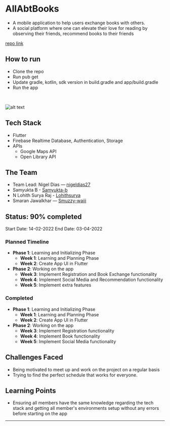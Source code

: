 # AllAbtBooks

+ A mobile application to help users exchange books with others.
+ A social platform where one can elevate their love for reading by observing their friends, recommend books to their friends

[repo link](https://github.com/acmpesuecc/allabtbooks)

## How to run

+ Clone the repo
+ Run pub get
+ Update gradle, kotlin, sdk version in build.gradle and app/build.gradle
+ Run the app

<br>

![alt text](https://firebasestorage.googleapis.com/v0/b/allabtbooks-81686.appspot.com/o/homepage_screenshot.png?alt=media&token=2cbdf78e-160e-44c8-8912-a14545cbda9e)

## Tech Stack

* Flutter
* Firebase Realtime Database, Authentication, Storage
* APIs 
    + Google Maps API
    + Open Library API


## The Team

+ Team Lead: Nigel Dias — [ nigeldias27](https://github.com/nigeldias27)
+ Samyukta B - [Samyukta-b](https://github.com/Samyukta-b)
+ N Lohith Surya Raj - [Lohithsurya](https://github.com/Lohithsurya)
+ Smaran Jawalkhar — [Smuzzy-waiii](https://github.com/Smuzzy-waiii)

## Status: 90% completed

Start Date: 14-02-2022
End Date: 03-04-2022

### Planned Timeline
+ **Phase 1**: Learning and Initializing Phase
    + **Week 1**: Learning and Planning Phase
    + **Week 2**: Create App UI in Flutter
+ **Phase 2**: Working on the app
    + **Week 3**: Implement Registration and Book Exchange functionality 
    + **Week 4**: Implement Social Media and Recommendation functionality 
    + **Week 5**: Implement extra features

### Completed 
+ **Phase 1**: Learning and Initializing Phase
    + **Week 1**: Learning and Planning Phase
    + **Week 2**: Create App UI in Flutter
+ **Phase 2**: Working on the app
    + **Week 3**: Implement Registration functionality 
    + **Week 4**: Implement Book functionality 
    + **Week 5**: Implement Social Media functionality 

## Challenges Faced 
* Being motivated to meet up and work on the project on a regular basis
* Trying to find the perfect schedule that works for everyone.

## Learning Points
* Ensuring all members have the same knowledge regarding the tech stack and getting all member's environments setup without any errors before starting on the app

---
